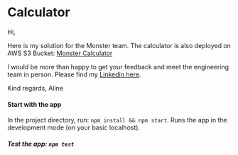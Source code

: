 # Calculator 

Hi, 

Here is my solution for the Monster team. The calculator is also deployed on AWS S3 Bucket: [Monster Calculator](https://monster-calculator.s3-ap-southeast-2.amazonaws.com/index.html)

I would be more than happy to get your feedback and meet the engineering team in person. 
Please find my [Linkedin here](https://www.linkedin.com/in/alina-kontarero/).

Kind regards, 
Aline

#### Start with the app

In the project directory, run: `npm install && npm start`. 
Runs the app in the development mode (on your basic localhost).

##### Test the app: `npm test`
